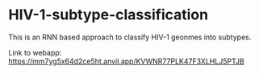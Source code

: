# HIV-1-subtype-classification
This is an RNN based approach to classify HIV-1 geonmes into subtypes. 

Link to webapp: https://mm7yg5x64d2ce5ht.anvil.app/KVWNR77PLK47F3XLHLJ5PTJB
